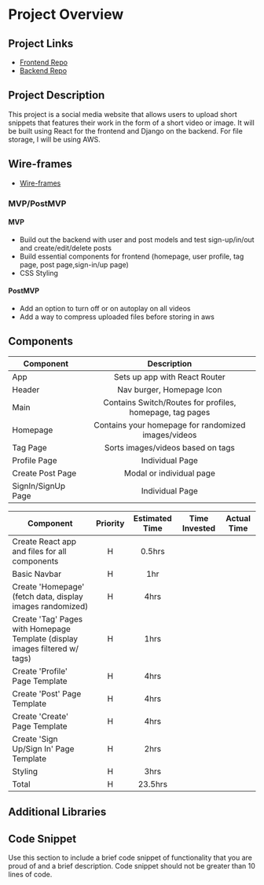 # Project Overview

## Project Links

- [Frontend Repo](https://github.com/brian99na/project-2)
- [Backend Repo](https://github.com/brian99na/create-django-backend)

## Project Description

This project is a social media website that allows users to upload short snippets that features their work in the form of a short video or image.
It will be built using React for the frontend and Django on the backend.
For file storage, I will be using AWS.

## Wire-frames

- [Wire-frames](https://www.figma.com/file/eXg9KbZjNAU4Skm2P8qfwB/Create-Wireframes?node-id=0%3A1)

### MVP/PostMVP

#### MVP
- Build out the backend with user and post models and test sign-up/in/out and create/edit/delete posts
- Build essential components for frontend (homepage, user profile, tag page, post page,sign-in/up page)
- CSS Styling

#### PostMVP

- Add an option to turn off or on autoplay on all videos
- Add a way to compress uploaded files before storing in aws

## Components

| Component | Description | 
| --- | :---: |  
| App | Sets up app with React Router | 
| Header | Nav burger, Homepage Icon | 
| Main | Contains Switch/Routes for profiles, homepage, tag pages |
| Homepage | Contains your homepage for randomized images/videos | 
| Tag Page | Sorts images/videos based on tags |
| Profile Page | Individual Page |
| Create Post Page | Modal or individual page |
| SignIn/SignUp Page | Individual Page |

| Component | Priority | Estimated Time | Time Invested | Actual Time |
| --- | :---: |  :---: | :---: | :---: |
| Create React app and files for all components | H | 0.5hrs |
| Basic Navbar | H | 1hr |
| Create 'Homepage' (fetch data, display images randomized) | H | 4hrs |
| Create 'Tag' Pages with Homepage Template (display images filtered w/ tags)| H | 1hrs |
| Create 'Profile' Page Template | H | 4hrs |
| Create 'Post' Page Template | H | 4hrs |
| Create 'Create' Page Template | H | 4hrs |
| Create 'Sign Up/Sign In' Page Template | H | 2hrs |
| Styling | H | 3hrs |
| Total | H | 23.5hrs |

## Additional Libraries


## Code Snippet

Use this section to include a brief code snippet of functionality that you are proud of and a brief description.  Code snippet should not be greater than 10 lines of code.

```

```
